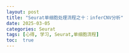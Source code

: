 ```yaml
---
layout: post
title: "Seurat单细胞处理流程之十：inferCNV分析"
date: 2025-03-05
categories: Seurat
tags: [心得, 学习, Seurat,单细胞流程]
toc:  true
---
```

